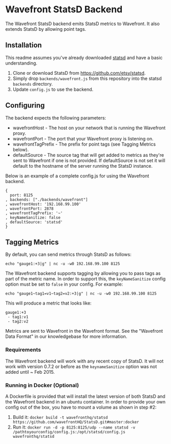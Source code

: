 

# Wavefront StatsD Backend

The Wavefront StatsD backend emits StatsD metrics to Wavefront. It also extends StatsD by allowing point tags.

## Installation
This readme assumes you've already downloaded [statsd](https://github.com/etsy/statsd) and have a basic understanding. 

1. Clone or download StatsD from https://github.com/etsy/statsd.
2. Simply drop `backends/wavefront.js` from this repository into the statsd `backends` directory.
3. Update `config.js` to use the backend.

## Configuring

The backend expects the following parameters:
- wavefrontHost - The host on your network that is running the Wavefront proxy.
- wavefrontPort - The port that your Wavefront proxy is listening on.
- wavefrontTagPrefix - The prefix for point tags (see Tagging Metrics below).
- defaultSource - The source tag that will get added to metrics as they're sent to Wavefront if one is not provided. If defaultSource is not set it will default to the hostname of the server running the StatsD instance.

Below is an example of a complete config.js for using the Wavefront backend.
```
{ 
  port: 8125
, backends: ["./backends/wavefront"]
, wavefrontHost: '192.168.99.100'
, wavefrontPort: 2878
, wavefrontTagPrefix: '~'
, keyNameSanitize: false
, defaultSource: 'statsd'
}
```


## Tagging Metrics

By default, you can send metrics through StatsD as follows:

```
echo "gauge1:+3|g" | nc -u -w0 192.168.99.100 8125
```

The Wavefront backend supports tagging by allowing you to pass tags as part of the metric name. In order to support this, the `keyNameSanitize` config option must be set to `false` in your config. For example:

```
echo "gauge1~tag1=v1~tag2=v2:+3|g" | nc -u -w0 192.168.99.100 8125
```
This will produce a metric that looks like:
```
gauge1:+3
 - tag1:v1
 - tag2:v2
```

Metrics are sent to Wavefront in the Wavefront format. See the "Wavefront Data Format" in our knowledgebase for more information.

### Requirements

The Wavefront backend will work with any recent copy of StatsD. It will not work with version 0.7.2 or before as the `keynameSanitize` option was not added until ~ Feb 2015.

### Running in Docker (Optional)
A Dockerfile is provided that will install the latest version of both StatsD and the Wavefront backend in an ubuntu container. In order to provide your own config out of the box, you have to mount a volume as shown in step #2:

1. Build it: `docker build -t wavefronthq/statsd https://github.com/wavefrontHQ/StatsD.git#master:docker`
2. Run it: `docker run -d -p 8125:8125/udp --name statsd -v /pathtoyourconfig/config.js:/opt/statsd/config.js wavefronthq/statsd`



